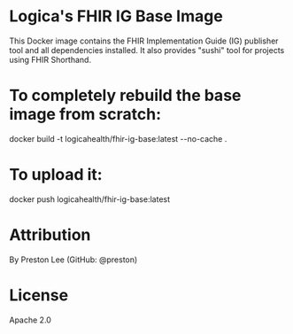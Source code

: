 # Logica's FHIR IG Base Image
This Docker image contains the FHIR Implementation Guide (IG) publisher tool and all dependencies installed. It also provides "sushi" tool for projects using FHIR Shorthand.

  # To completely rebuild the base image from scratch:
  docker build -t logicahealth/fhir-ig-base:latest --no-cache .

  # To upload it:
  docker push logicahealth/fhir-ig-base:latest

# Attribution
By Preston Lee (GitHub: @preston)

# License
Apache 2.0